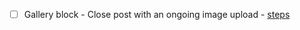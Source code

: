 - [ ] Gallery block - Close post with an ongoing image upload - [steps](https://github.com/wordpress-mobile/test-cases/blob/master/test-cases/gutenberg/gallery.md#tc002)
